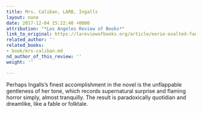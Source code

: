 ```yaml
---
title: Mrs. Caliban, LARB, Ingalls
layout: none
date: 2017-12-04 15:22:40 +0000
attribution: "*Los Angeles Review of Books*"
link_to_original: https://lareviewofbooks.org/article/eerie-exalted-fantasy/#
related_author: ''
related_books:
- book/mrs-caliban.md
nd_author_of_this_review: ''
weight: ''

---
```

Perhaps Ingalls’s finest accomplishment in the novel is the unflappable gentleness of her tone, which records supernatural surprise and flaming horror simply, almost tranquilly. The result is paradoxically quotidian and dreamlike, like a fable or folktale.
